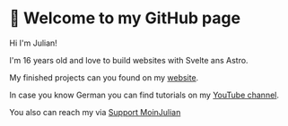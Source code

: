 # :wave: Welcome to my GitHub page

Hi I'm Julian!

I'm 16 years old and love to build websites with Svelte ans Astro.

My finished projects can you found on my [website](https://moinjulian.com). 

In case you know German you can find tutorials on my [YouTube channel](https://www.youtube.com/@moinjulian).

You also can reach my via [Support MoinJulian](support@moinjulian.com)
